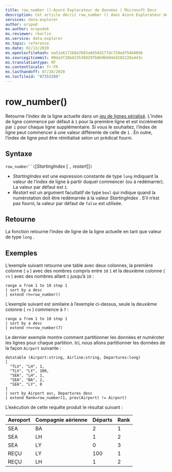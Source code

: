 ```yaml
---
title: row_number ()-Azure Explorateur de données | Microsoft Docs
description: Cet article décrit row_number () dans Azure Explorateur de données.
services: data-explorer
author: orspod
ms.author: orspodek
ms.reviewer: rkarlin
ms.service: data-explorer
ms.topic: reference
ms.date: 02/13/2020
ms.openlocfilehash: ea51e6171b8a7683a0454d177dc729ed754b8896
ms.sourcegitcommit: 09da3f26b4235368297b8b9b604d4282228a443c
ms.translationtype: MT
ms.contentlocale: fr-FR
ms.lasthandoff: 07/28/2020
ms.locfileid: "87351588"
---
```

# <a name="row_number"></a>row_number()

Retourne l’index de la ligne actuelle dans un [jeu de lignes sérialisé](./windowsfunctions.md#serialized-row-set).
L’index de ligne commence par défaut à `1` pour la première ligne et est incrémenté par `1` pour chaque ligne supplémentaire.
Si vous le souhaitez, l’index de ligne peut commencer à une valeur différente de celle de `1` .
En outre, l’index de ligne peut être réinitialisé selon un prédicat fourni.

## <a name="syntax"></a>Syntaxe

`row_number``(`[*StartingIndex* [ `,` *restart*]]`)`

* *StartingIndex* est une expression constante de type `long` indiquant la valeur de l’index de ligne à partir duquel commencer (ou à redémarrer). La valeur par défaut est `1`.
* *Restart* est un argument facultatif de type `bool` qui indique quand la numérotation doit être redémarrée à la valeur *StartingIndex* . S’il n’est pas fourni, la valeur par défaut de `false` est utilisée.

## <a name="returns"></a>Retourne

La fonction retourne l’index de ligne de la ligne actuelle en tant que valeur de type `long` .

## <a name="examples"></a>Exemples

L’exemple suivant retourne une table avec deux colonnes, la première colonne ( `a` ) avec des nombres compris entre `10` `1` et la deuxième colonne ( `rn` ) avec des nombres allant `1` jusqu’à `10` :

```kusto
range a from 1 to 10 step 1
| sort by a desc
| extend rn=row_number()
```

L’exemple suivant est similaire à l’exemple ci-dessus, seule la deuxième colonne ( `rn` ) commence à `7` :

```kusto
range a from 1 to 10 step 1
| sort by a desc
| extend rn=row_number(7)
```

Le dernier exemple montre comment partitionner les données et numéroter les lignes pour chaque partition. Ici, nous allons partitionner les données de la façon `Airport` suivante :

```kusto
datatable (Airport:string, Airline:string, Departures:long)
[
  "TLV", "LH", 1,
  "TLV", "LY", 100,
  "SEA", "LH", 1,
  "SEA", "BA", 2,
  "SEA", "LY", 0
]
| sort by Airport asc, Departures desc
| extend Rank=row_number(1, prev(Airport) != Airport)
```

L’exécution de cette requête produit le résultat suivant :

Aeroport  | Compagnie aérienne  | Départs  | Rank
---------|----------|-------------|------
SEA      | BA       | 2           | 1
SEA      | LH       | 1           | 2
SEA      | LY       | 0           | 3
REÇU      | LY       | 100         | 1
REÇU      | LH       | 1           | 2